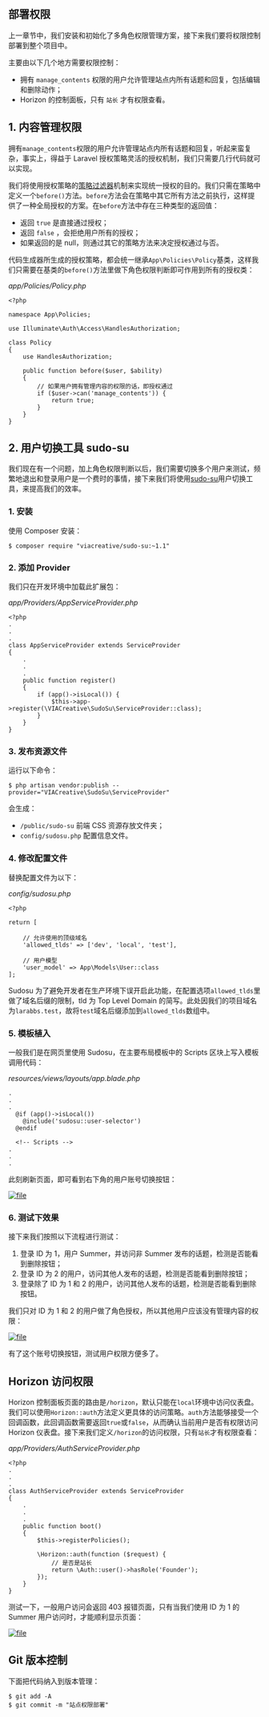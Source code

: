 ## 部署权限

上一章节中，我们安装和初始化了多角色权限管理方案，接下来我们要将权限控制部署到整个项目中。

主要由以下几个地方需要权限控制：

* 拥有
  `manage_contents`
  权限的用户允许管理站点内所有话题和回复，包括编辑和删除动作；
* Horizon 的控制面板，只有
  `站长`
  才有权限查看。

## 1. 内容管理权限

拥有`manage_contents`权限的用户允许管理站点内所有话题和回复，听起来蛮复杂，事实上，得益于 Laravel 授权策略灵活的授权机制，我们只需要几行代码就可以实现。

我们将使用授权策略的[策略过滤器](https://learnku.com/docs/laravel/5.7/authorization#policy-filters)机制来实现统一授权的目的。我们只需在策略中定义一个`before()`方法。`before`方法会在策略中其它所有方法之前执行，这样提供了一种全局授权的方案。在`before`方法中存在三种类型的返回值：

* 返回
  `true`
  是直接通过授权；
* 返回
  `false`
  ，会拒绝用户所有的授权；
* 如果返回的是 null，则通过其它的策略方法来决定授权通过与否。

代码生成器所生成的授权策略，都会统一继承`App\Policies\Policy`基类，这样我们只需要在基类的`before()`方法里做下角色权限判断即可作用到所有的授权类：

_app/Policies/Policy.php_

```
<?php

namespace App\Policies;

use Illuminate\Auth\Access\HandlesAuthorization;

class Policy
{
    use HandlesAuthorization;

    public function before($user, $ability)
    {
        // 如果用户拥有管理内容的权限的话，即授权通过
        if ($user->can('manage_contents')) {
            return true;
        }
    }
}
```

## 2. 用户切换工具 sudo-su

我们现在有一个问题，加上角色权限判断以后，我们需要切换多个用户来测试，频繁地退出和登录用户是一个费时的事情，接下来我们将使用[sudo-su](https://github.com/viacreative/sudo-su)用户切换工具，来提高我们的效率。

### 1. 安装

使用 Composer 安装：

```
$ composer require "viacreative/sudo-su:~1.1"
```

### 2. 添加 Provider

我们只在开发环境中加载此扩展包：

_app/Providers/AppServiceProvider.php_

```
<?php
.
.
.
class AppServiceProvider extends ServiceProvider
{
    .
    .
    .
    public function register()
    {
        if (app()->isLocal()) {
            $this->app->register(\VIACreative\SudoSu\ServiceProvider::class);
        }
    }
}
```

### 3. 发布资源文件

运行以下命令：

```
$ php artisan vendor:publish --provider="VIACreative\SudoSu\ServiceProvider"
```

会生成：

* `/public/sudo-su`
  前端 CSS 资源存放文件夹；
* `config/sudosu.php`
  配置信息文件。

### 4. 修改配置文件

替换配置文件为以下：

_config/sudosu.php_

```
<?php

return [

    // 允许使用的顶级域名
    'allowed_tlds' => ['dev', 'local', 'test'],

    // 用户模型
    'user_model' => App\Models\User::class
];
```

Sudosu 为了避免开发者在生产环境下误开启此功能，在配置选项`allowed_tlds`里做了域名后缀的限制，tld 为 Top Level Domain 的简写。此处因我们的项目域名为`larabbs.test`，故将`test`域名后缀添加到`allowed_tlds`数组中。

### 5. 模板植入

一般我们是在网页里使用 Sudosu，在主要布局模板中的 Scripts 区块上写入模板调用代码：

_resources/views/layouts/app.blade.php_

```
.
.
.
  @if (app()->isLocal())
    @include('sudosu::user-selector')
  @endif

  <!-- Scripts -->
.
.
.
```

此刻刷新页面，即可看到右下角的用户账号切换按钮：

[![](https://iocaffcdn.phphub.org/uploads/images/201812/26/1/eEoJYlOrdN.png!large "file")](https://iocaffcdn.phphub.org/uploads/images/201812/26/1/eEoJYlOrdN.png!large)

### 6. 测试下效果

接下来我们按照以下流程进行测试：

1. 登录 ID 为 1，用户 Summer，并访问非 Summer 发布的话题，检测是否能看到删除按钮；
2. 登录 ID 为 2 的用户，访问其他人发布的话题，检测是否能看到删除按钮；
3. 登录除了 ID 为 1 和 2 的用户，访问其他人发布的话题，检测是否能看到删除按钮。

我们只对 ID 为 1 和 2 的用户做了角色授权，所以其他用户应该没有管理内容的权限：

[![](https://iocaffcdn.phphub.org/uploads/images/201812/26/1/Yem7ShZbuX.gif!large "file")](https://iocaffcdn.phphub.org/uploads/images/201812/26/1/Yem7ShZbuX.gif!large)

有了这个账号切换按钮，测试用户权限方便多了。

## Horizon 访问权限

Horizon 控制面板页面的路由是`/horizon`，默认只能在`local`环境中访问仪表盘。我们可以使用`Horizon::auth`方法定义更具体的访问策略。`auth`方法能够接受一个回调函数，此回调函数需要返回`true`或`false`，从而确认当前用户是否有权限访问 Horizon 仪表盘。接下来我们定义`/horizon`的访问权限，只有`站长`才有权限查看：

_app/Providers/AuthServiceProvider.php_

```
<?php
.
.
.
class AuthServiceProvider extends ServiceProvider
{
    .
    .
    .
    public function boot()
    {
        $this->registerPolicies();

        \Horizon::auth(function ($request) {
            // 是否是站长
            return \Auth::user()->hasRole('Founder');
        });
    }
}
```

测试一下，一般用户访问会返回 403 报错页面，只有当我们使用 ID 为 1 的 Summer 用户访问时，才能顺利显示页面：

[![](https://iocaffcdn.phphub.org/uploads/images/201812/26/1/ZXhtWpCQsA.gif!large "file")](https://iocaffcdn.phphub.org/uploads/images/201812/26/1/ZXhtWpCQsA.gif!large)

## Git 版本控制

下面把代码纳入到版本管理：

```
$ git add -A
$ git commit -m "站点权限部署"
```



